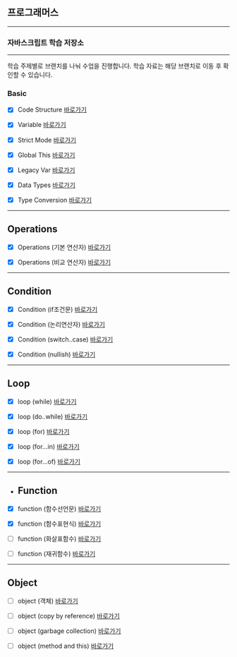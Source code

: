 

## 프로그래머스 
---

### 자바스크립트 학습 저장소

---

학습 주제별로 브랜치를 나눠 수업을 진행합니다.
학습 자료는 해당 브랜치로 이동 후 확인할 수 있습니다.




### Basic

- [x] Code Structure [바로가기](https://github.com/simseonbeom/programmers-core-js/blob/01.core-javascript/client/chapter/core/01.codeStructure.js)
- [x] Variable [바로가기](https://github.com/simseonbeom/programmers-core-js/blob/01.core-javascript/client/chapter/core/02.variables.js)
- [x] Strict Mode [바로가기](https://github.com/simseonbeom/programmers-core-js/blob/01.core-javascript/client/chapter/core/03.strictMode.js)
- [x] Global This [바로가기](https://github.com/simseonbeom/programmers-core-js/blob/01.core-javascript/client/chapter/core/04.globalThis.js)
- [x] Legacy Var [바로가기](https://github.com/simseonbeom/programmers-core-js/blob/01.core-javascript/client/chapter/core/05.legacyVar.js)
- [x] Data Types [바로가기](https://github.com/simseonbeom/programmers-core-js/blob/01.core-javascript/client/chapter/core/06.dataType.js)
- [x] Type Conversion [바로가기](https://github.com/simseonbeom/programmers-core-js/blob/01.core-javascript/client/chapter/core/07.typeConversion.js)



---

## Operations
- [x] Operations (기본 연산자) [바로가기](https://github.com/simseonbeom/programmers-core-js/blob/01.core-javascript/client/chapter/core/08-1.operation.js)
- [x] Operations (비교 연산자) [바로가기](https://github.com/simseonbeom/programmers-core-js/blob/01.core-javascript/client/chapter/core/08-2.operation.js)


---
## Condition
- [x] Condition (if조건문) [바로가기](https://github.com/simseonbeom/programmers-core-js/blob/01.core-javascript/client/chapter/core/09-1.conditions.js)
- [x] Condition (논리연산자) [바로가기](https://github.com/simseonbeom/programmers-core-js/blob/01.core-javascript/client/chapter/core/09-2.conditions.js)
- [x] Condition (switch..case) [바로가기](https://github.com/simseonbeom/programmers-core-js/blob/01.core-javascript/client/chapter/core/09-3.conditions.js)
- [x] Condition (nullish) [바로가기](https://github.com/simseonbeom/programmers-core-js/blob/01.core-javascript/client/chapter/core/09-4.conditions.js)


---
## Loop
- [x] loop (while) [바로가기](https://github.com/simseonbeom/programmers-core-js/blob/01.core-javascript/client/chapter/core/10-1.loop.js)
- [x] loop (do..while) [바로가기](https://github.com/simseonbeom/programmers-core-js/blob/01.core-javascript/client/chapter/core/10-2.loop.js)
- [x] loop (for) [바로가기](https://github.com/simseonbeom/programmers-core-js/blob/01.core-javascript/client/chapter/core/10-3.loop.js)
- [x] loop (for...in) [바로가기](https://github.com/simseonbeom/programmers-core-js/blob/01.core-javascript/client/chapter/core/10-4.loop.js)
- [x] loop (for...of) [바로가기](https://github.com/simseonbeom/programmers-core-js/blob/01.core-javascript/client/chapter/core/10-5.loop.js)



---
- ## Function
- [x] function (함수선언문) [바로가기](https://github.com/simseonbeom/programmers-core-js/blob/01.core-javascript/client/chapter/core/11-1.function.js)
- [x] function (함수표현식) [바로가기](https://github.com/simseonbeom/programmers-core-js/blob/01.core-javascript/client/chapter/core/11-2.function.js)
- [ ] function (화살표함수) [바로가기](https://github.com/simseonbeom/programmers-core-js/blob/01.core-javascript/client/chapter/core/11-3.function.js)
- [ ] function (재귀함수) [바로가기](https://github.com/simseonbeom/programmers-core-js/blob/01.core-javascript/client/chapter/core/11-4.function.js)


---

## Object
- [ ] object (객체) [바로가기](https://github.com/simseonbeom/programmers-core-js/blob/01.core-javascript/client/chapter/core/12-1.object.js)
- [ ] object (copy by reference) [바로가기](https://github.com/simseonbeom/programmers-core-js/blob/01.core-javascript/client/chapter/core/12-2.object.js)
- [ ] object (garbage collection) [바로가기](https://github.com/simseonbeom/programmers-core-js/blob/01.core-javascript/client/chapter/core/12-3.object.js)
- [ ] object (method and this) [바로가기](https://github.com/simseonbeom/programmers-core-js/blob/01.core-javascript/client/chapter/core/12-4.object.js)





















